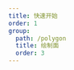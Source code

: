 ```yaml
---
title: 快速开始
order: 1
group:
  path: /polygon
  title: 绘制面
  order: 3
---
```


<code src="./start.tsx" compact="true" defaultShowCode="true"></code>
